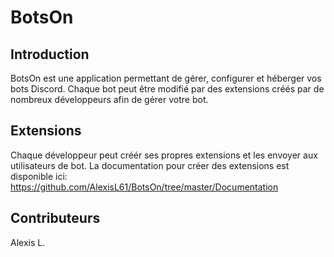 # BotsOn

## Introduction

BotsOn est une application permettant de gérer, configurer et héberger vos bots Discord.
Chaque bot peut être modifié par des extensions créés par de nombreux développeurs afin de gérer votre bot.

## Extensions

Chaque développeur peut créér ses propres extensions et les envoyer aux utilisateurs de bot. La documentation pour créer des extensions est disponible ici: https://github.com/AlexisL61/BotsOn/tree/master/Documentation

## Contributeurs

Alexis L. 
